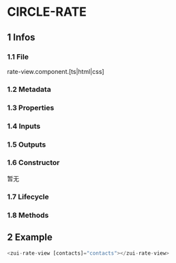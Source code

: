 # CIRCLE-RATE

## 1 Infos
### 1.1 File

rate-view.component.[ts|html|css]

### 1.2 Metadata



### 1.3 Properties



### 1.4 Inputs



### 1.5 Outputs



### 1.6 Constructor

暂无

### 

### 1.7 Lifecycle



### 1.8 Methods



## 2 Example

```typescript
<zui-rate-view [contacts]="contacts"></zui-rate-view>
```


